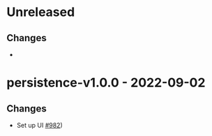 # Unreleased

## Changes
- 

# persistence-v1.0.0 - 2022-09-02

## Changes
- Set up UI [\#982](https://github.com/forbole/big-dipper-2.0-cosmos/issues/982))
